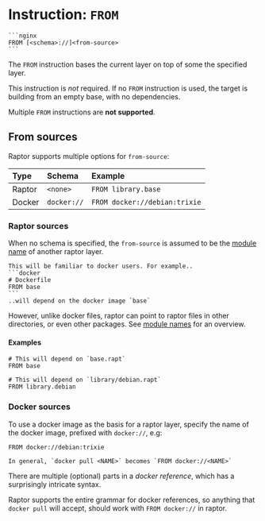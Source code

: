 # Instruction: `FROM`

~~~admonish summary
```nginx
FROM [<schema>://]<from-source>
```
~~~

The `FROM` instruction bases the current layer on top of some the specified layer.

This instruction is *not* required. If no `FROM` instruction is used, the target
is building from an empty base, with no dependencies.

Multiple `FROM` instructions are **not supported**.

## From sources

Raptor supports multiple options for `from-source`:

| Type   | Schema      | Example                       |
|:-------|:------------|:------------------------------|
| Raptor | `<none>`    | `FROM library.base`           |
| Docker | `docker://` | `FROM docker://debian:trixie` |

### Raptor sources

When no schema is specified, the `from-source` is assumed to be the [module
name](/module-name.md) of another raptor layer.

~~~admonish tip
This will be familiar to docker users. For example..
```docker
# Dockerfile
FROM base
```
..will depend on the docker image `base`
~~~

However, unlike docker files, raptor can point to raptor files in other
directories, or even other packages. See [module names](/module-name.md) for an
overview.

#### Examples

```raptor
# This will depend on `base.rapt`
FROM base
```

```raptor
# This will depend on `library/debian.rapt`
FROM library.debian
```

### Docker sources

To use a docker image as the basis for a raptor layer, specify the name of the
docker image, prefixed with `docker://`, e.g:

```raptor
FROM docker://debian:trixie
```

~~~admonish tip
In general, `docker pull <NAME>` becomes `FROM docker://<NAME>`
~~~

There are multiple (optional) parts in a *docker reference*, which has a
surprisingly intricate syntax.

Raptor supports the entire grammar for docker references, so anything that
`docker pull` will accept, should work with `FROM docker://` in raptor.
